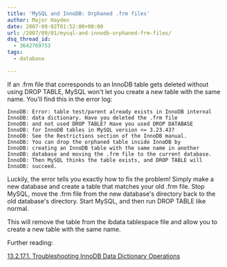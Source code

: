 ```yaml
---
title: 'MySQL and InnoDB: Orphaned .frm files'
author: Major Hayden
date: 2007-09-02T01:52:00+00:00
url: /2007/09/01/mysql-and-innodb-orphaned-frm-files/
dsq_thread_id:
  - 3642769753
tags:
  - database

---
```

If an .frm file that corresponds to an InnoDB table gets deleted without using DROP TABLE, MySQL won't let you create a new table with the same name. You'll find this in the error log:

```
InnoDB: Error: table test/parent already exists in InnoDB internal
InnoDB: data dictionary. Have you deleted the .frm file
InnoDB: and not used DROP TABLE? Have you used DROP DATABASE
InnoDB: for InnoDB tables in MySQL version <= 3.23.43?
InnoDB: See the Restrictions section of the InnoDB manual.
InnoDB: You can drop the orphaned table inside InnoDB by
InnoDB: creating an InnoDB table with the same name in another
InnoDB: database and moving the .frm file to the current database.
InnoDB: Then MySQL thinks the table exists, and DROP TABLE will
InnoDB: succeed.
```

Luckily, the error tells you exactly how to fix the problem! Simply make a new database and create a table that matches your old .frm file. Stop MySQL, move the .frm file from the new database's directory back to the old database's directory. Start MySQL, and then run DROP TABLE like normal.

This will remove the table from the ibdata tablespace file and allow you to create a new table with the same name.

Further reading:

[13.2.17.1. Troubleshooting InnoDB Data Dictionary Operations][1]

 [1]: http://dev.mysql.com/doc/refman/5.0/en/innodb-troubleshooting-datadict.html
